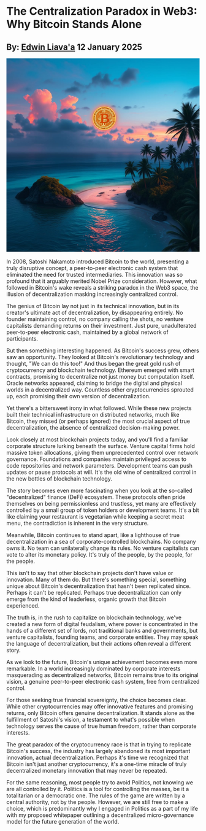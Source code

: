 # The Centralization Paradox in Web3: Why Bitcoin Stands Alone
## By: [Edwin Liava'a](https://github.com/EdwinLiavaa) 12 January 2025

<p align="center">
 <img width="1000" src="https://github.com/EdwinLiavaa/liavaa.space/blob/main/blog/20250112/pic.png">
</p>

In 2008, Satoshi Nakamoto introduced Bitcoin to the world, presenting a truly disruptive concept, a peer-to-peer electronic cash system that eliminated the need for trusted intermediaries. This innovation was so profound that it arguably merited Nobel Prize consideration. However, what followed in Bitcoin's wake reveals a striking paradox in the Web3 space, the illusion of decentralization masking increasingly centralized control.

The genius of Bitcoin lay not just in its technical innovation, but in its creator's ultimate act of decentralization, by disappearing entirely. No founder maintaining control, no company calling the shots, no venture capitalists demanding returns on their investment. Just pure, unadulterated peer-to-peer electronic cash, maintained by a global network of participants.

But then something interesting happened. As Bitcoin's success grew, others saw an opportunity. They looked at Bitcoin's revolutionary technology and thought, "We can do this too!" And thus began the great gold rush of cryptocurrency and blockchain technology. Ethereum emerged with smart contracts, promising to decentralize not just money but computation itself. Oracle networks appeared, claiming to bridge the digital and physical worlds in a decentralized way. Countless other cryptocurrencies sprouted up, each promising their own version of decentralization.

Yet there's a bittersweet irony in what followed. While these new projects built their technical infrastructure on distributed networks, much like Bitcoin, they missed (or perhaps ignored) the most crucial aspect of true decentralization, the absence of centralized decision-making power.

Look closely at most blockchain projects today, and you'll find a familiar corporate structure lurking beneath the surface. Venture capital firms hold massive token allocations, giving them unprecedented control over network governance. Foundations and companies maintain privileged access to code repositories and network parameters. Development teams can push updates or pause protocols at will. It's the old wine of centralized control in the new bottles of blockchain technology.

The story becomes even more fascinating when you look at the so-called "decentralized" finance (DeFi) ecosystem. These protocols often pride themselves on being permissionless and trustless, yet many are effectively controlled by a small group of token holders or development teams. It's a bit like claiming your restaurant is vegetarian while keeping a secret meat menu, the contradiction is inherent in the very structure.

Meanwhile, Bitcoin continues to stand apart, like a lighthouse of true decentralization in a sea of corporate-controlled blockchains. No company owns it. No team can unilaterally change its rules. No venture capitalists can vote to alter its monetary policy. It's truly of the people, by the people, for the people.

This isn't to say that other blockchain projects don't have value or innovation. Many of them do. But there's something special, something unique about Bitcoin's decentralization that hasn't been replicated since. Perhaps it can't be replicated. Perhaps true decentralization can only emerge from the kind of leaderless, organic growth that Bitcoin experienced.

The truth is, in the rush to capitalize on blockchain technology, we've created a new form of digital feudalism, where power is concentrated in the hands of a different set of lords, not traditional banks and governments, but venture capitalists, founding teams, and corporate entities. They may speak the language of decentralization, but their actions often reveal a different story.

As we look to the future, Bitcoin's unique achievement becomes even more remarkable. In a world increasingly dominated by corporate interests masquerading as decentralized networks, Bitcoin remains true to its original vision, a genuine peer-to-peer electronic cash system, free from centralized control.

For those seeking true financial sovereignty, the choice becomes clear. While other cryptocurrencies may offer innovative features and promising returns, only Bitcoin offers genuine decentralization. It stands alone as the fulfillment of Satoshi's vision, a testament to what's possible when technology serves the cause of true human freedom, rather than corporate interests.

The great paradox of the cryptocurrency race is that in trying to replicate Bitcoin's success, the industry has largely abandoned its most important innovation, actual decentralization. Perhaps it's time we recognized that Bitcoin isn't just another cryptocurrency, it's a one-time miracle of truly decentralized monetary innovation that may never be repeated.

For the same reasoning, most people try to avoid Politics, not knowing we are all controlled by it. Politics is a tool for controlling the masses, be it a totalitarian or a democratic one. The rules of the game are written by a central authority, not by the people. However, we are still free to make a choice, which is predominantly why I engaged in Politics as a part of my life with my proposed whitepaper outlining a decentralized micro-governance model for the future generation of the world.
